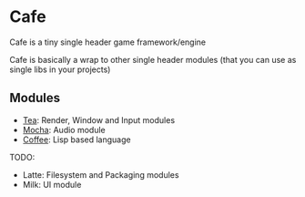 # Cafe

Cafe is a tiny single header game framework/engine


Cafe is basically a wrap to other single header modules (that you can use as single libs in your projects)

## Modules
- [Tea](https://github.com/cafe-engine/tea): Render, Window and Input modules
- [Mocha](https://github.com/cafe-engine/mocha): Audio module
- [Coffee](https://github.com/cafe-engine/coffee): Lisp based language

TODO:
- Latte: Filesystem and Packaging modules
- Milk: UI module
